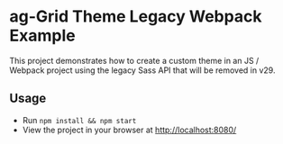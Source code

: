 # ag-Grid Theme Legacy Webpack Example

<p>This project demonstrates how to create a custom theme in an JS / Webpack project using the legacy Sass API that will be removed in v29.</p>

## Usage

- Run `npm install && npm start`
- View the project in your browser at [http://localhost:8080/](http://localhost:8080/)
